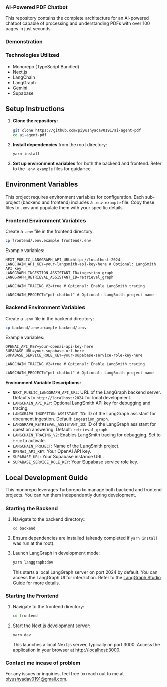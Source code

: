 ### AI-Powered PDF Chatbot

This repository contains the complete architecture for an AI-powered chatbot capable of processing and understanding PDFs with over 100 pages in just seconds.

### Demonstration

### Technologies Utilized

- Monorepo (TypeScript Bundled)
- Next.js
- LangChain
- LangGraph
- Gemini
- Supabase

## Setup Instructions

1. **Clone the repository:**

   ```bash
   git clone https://github.com/piyushyadav0191/ai-agent-pdf
   cd ai-agent-pdf
   ```

2. **Install dependencies** from the root directory:

   ```bash
   yarn install
   ```

3. **Set up environment variables** for both the backend and frontend. Refer to the `.env.example` files for guidance.

## Environment Variables

This project requires environment variables for configuration. Each sub-project (backend and frontend) includes a `.env.example` file. Copy these files to `.env` and populate them with your specific details.

### Frontend Environment Variables

Create a `.env` file in the frontend directory:

```bash
cp frontend/.env.example frontend/.env
```

Example variables:

```
NEXT_PUBLIC_LANGGRAPH_API_URL=http://localhost:2024
LANGCHAIN_API_KEY=your-langsmith-api-key-here # Optional: LangSmith API key
LANGGRAPH_INGESTION_ASSISTANT_ID=ingestion_graph
LANGGRAPH_RETRIEVAL_ASSISTANT_ID=retrieval_graph

LANGCHAIN_TRACING_V2=true # Optional: Enable LangSmith tracing

LANGCHAIN_PROJECT="pdf-chatbot" # Optional: LangSmith project name
```

### Backend Environment Variables

Create a `.env` file in the backend directory:

```bash
cp backend/.env.example backend/.env
```

Example variables:

```
OPENAI_API_KEY=your-openai-api-key-here
SUPABASE_URL=your-supabase-url-here
SUPABASE_SERVICE_ROLE_KEY=your-supabase-service-role-key-here

LANGCHAIN_TRACING_V2=true # Optional: Enable LangSmith tracing

LANGCHAIN_PROJECT="pdf-chatbot" # Optional: LangSmith project name
```

**Environment Variable Descriptions:**

- `NEXT_PUBLIC_LANGGRAPH_API_URL`: URL of the LangGraph backend server. Defaults to `http://localhost:2024` for local development.
- `LANGCHAIN_API_KEY`: Optional LangSmith API key for debugging and tracing.
- `LANGGRAPH_INGESTION_ASSISTANT_ID`: ID of the LangGraph assistant for document ingestion. Default: `ingestion_graph`.
- `LANGGRAPH_RETRIEVAL_ASSISTANT_ID`: ID of the LangGraph assistant for question answering. Default: `retrieval_graph`.
- `LANGCHAIN_TRACING_V2`: Enables LangSmith tracing for debugging. Set to `true` to activate.
- `LANGCHAIN_PROJECT`: Name of the LangSmith project.
- `OPENAI_API_KEY`: Your OpenAI API key.
- `SUPABASE_URL`: Your Supabase instance URL.
- `SUPABASE_SERVICE_ROLE_KEY`: Your Supabase service role key.

## Local Development Guide

This monorepo leverages Turborepo to manage both backend and frontend projects. You can run them independently during development.

### Starting the Backend

1. Navigate to the backend directory:

   ```bash
   cd backend
   ```

2. Ensure dependencies are installed (already completed if `yarn install` was run at the root).

3. Launch LangGraph in development mode:

   ```bash
   yarn langgraph:dev
   ```

   This starts a local LangGraph server on port 2024 by default. You can access the LangGraph UI for interaction. Refer to the [LangGraph Studio Guide](https://langchain-ai.github.io/langgraph/concepts/langgraph_studio/) for more details.

### Starting the Frontend

1. Navigate to the frontend directory:

   ```bash
   cd frontend
   ```

2. Start the Next.js development server:

   ```bash
   yarn dev
   ```

   This launches a local Next.js server, typically on port 3000. Access the application in your browser at [http://localhost:3000](http://localhost:3000).

### Contact me incase of problem

For any issues or inquiries, feel free to reach out to me at [piyushyadav0191@gmail.com](mailto:piyushyadav0191@gmail.com).
